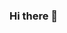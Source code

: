 ### Hi there 👋

<!--
**L011ipop/L011ipop** is a ✨ _special_ ✨ repository because its `README.md` (this file) appears on your GitHub profile.

Here are some ideas to get you started:

-🔭我目前正在研究...学习
-🌱我正在学习...大数据
-looking我正在寻求合作...忘了
-🤔我正在寻求有关...的帮助游戏制作
-💬问我关于...无
-📫如何联络我：...我的qq可以
-😄代词：...无
-⚡有趣的事实：... s10分组结束
我是贾永志大数据一个班学生
w

-->
